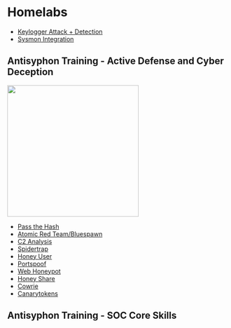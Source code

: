 # Homelabs
- <a href="https://github.com/swathinator/Keylogger-Lab">Keylogger Attack + Detection</a> <br/>
- <a href="https://medium.com/@swathitadepalli/improving-windows-logging-visibility-in-elastic-12e2f6996e64"> Sysmon Integration </a> 


## Antisyphon Training - Active Defense and Cyber Deception
<img src="https://github.com/user-attachments/assets/b057f587-4277-43d7-8006-db1d09f0159d" width="300"><br/>
- <a href="https://github.com/swathinator/Pass-the-Hash"> Pass the Hash </a>
- <a href="https://github.com/swathinator/Atomic-Red-Team-Bluespawn"> Atomic Red Team/Bluespawn </a>
- <a href="https://github.com/swathinator/C2-Analysis"> C2 Analysis </a>
- <a href="https://github.com/swathinator/Spidertrap"> Spidertrap </a>
- <a href="https://github.com/swathinator/Honey-User"> Honey User </a>
- <a href="https://github.com/swathinator/Portspoof"> Portspoof </a>
- <a href="https://github.com/swathinator/Web-Honeypot"> Web Honeypot </a>
- <a href="https://github.com/swathinator/Honey-Share"> Honey Share </a>
- <a href="https://github.com/swathinator/Cowrie"> Cowrie </a>
- <a href="https://github.com/swathinator/Canarytokens"> Canarytokens </a>
## Antisyphon Training - SOC Core Skills
<!--<img src="https://github.com/user-attachments/assets/4a3af250-ab39-4ddb-a281-f660361b63c6" width="300">-->


